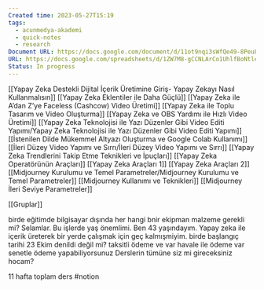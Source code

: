 ```yaml
---
Created time: 2023-05-27T15:19
tags:
  - acunmedya-akademi
  - quick-notes
  - research
Document URL: https://docs.google.com/document/d/11ot9nqi3sWfQe49-8PeuLb-OWkx8Xzbv/edit#
URL: https://docs.google.com/spreadsheets/d/1ZW7M8-gCCNLArCo1UhlfBoNtlezCtkkyPUv-lxQhHPU/edit#gid=0
Status: In progress
---
```

[[Yapay Zeka Destekli Dijital İçerik Üretimine Giriş- Yapay Zekayı Nasıl Kullanmalısın]]
[[Yapay Zeka Eklentiler ile Daha Güçlü]]
[[Yapay Zeka ile A’dan Z’ye Faceless (Cashcow) Video Üretimi]]
[[Yapay Zeka ile Toplu Tasarım ve Video Oluşturma]]
[[Yapay Zeka ve OBS Yardımı ile Hızlı Video Üretimi]]
[[Yapay Zeka Teknolojisi ile Yazı Düzenler Gibi Video Editi Yapımı/Yapay Zeka Teknolojisi ile Yazı Düzenler Gibi Video Editi Yapımı]]
[[İstenilen Dilde Mükemmel Altyazı Oluşturma ve Google Colab Kullanımı]]
[[İleri Düzey Video Yapımı ve Sırrı/İleri Düzey Video Yapımı ve Sırrı]]
[[Yapay Zeka Trendlerini Takip Etme Teknikleri ve İpuçları]]
[[Yapay Zeka Operatörünün Araçları]]
[[Yapay Zeka Araçları 1]]
[[Yapay Zeka Araçları 2]]
[[Midjourney Kurulumu ve Temel Parametreler/Midjourney Kurulumu ve Temel Parametreler]]
[[Midjourney Kullanımı ve Teknikleri]]
[[Midjourney İleri Seviye Parametreler]]
  
[[Gruplar]]

birde eğitimde bilgisayar dışında her hangi bnir ekipman malzeme gerekli mi?
Selamlar. Bu işlerde yaş önemlimi. Ben 43 yaşındayım. Yapay zeka ile içerik üreterek bir yerde çalışmak için geç kalmışmiyim.
birde başlangıç tarihi 23 Ekim denildi değil mi?
taksitli ödeme ve var
havale ile ödeme var
senetle ödeme yapabiliyorsunuz
Derslerin tümüne siz mi gireceksiniz hocam?

11 hafta toplam ders
#notion